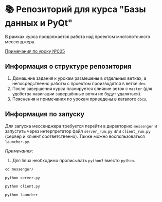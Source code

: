 # 📚 Репозиторий для курса "Базы данных и PyQt"

В рамках курса продолжается работа над проектом многопоточного мессенджера.

[Примечания по уроку №005](docs/notes_lesson_005.md)

## Информация о структуре репозитория

1. Домашние задания к урокам размешены в отдельных ветках, а непосредственно работы с
   проектом производятся в ветке `dev`.
2. После завершения курса планируется слияние веток с `master` (для удобства
   навигации завершённые ветки не будут удаляться).
3. Пояснения и примечания по урокам приведены в каталоге `docs`.

## Информация по запуску

Для запуска мессенджера требуется перейти в директорию `messenger` и
запустить через интерпретатор файл `server_run.py` или `client_run.py` (сервер и клиент
соответственно). Также можно воспользоваться `launcher.py`.

_Примечания_:

1. Для linux необходимо прописывать `python3` вместо `python`.

```shell
cd messenger/
```

```shell
python server.py
```

```shell
python client.py
```

```shell
python launcher
```

